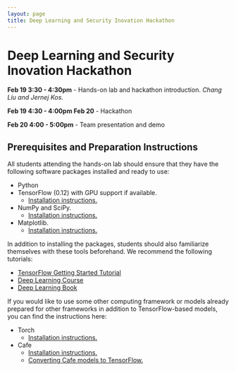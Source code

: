 ```yaml
---
layout: page
title: Deep Learning and Security Inovation Hackathon
---
```


# Deep Learning and Security Inovation Hackathon

**Feb 19 3:30 - 4:30pm** - Hands-on lab and hackathon introduction. *Chang Liu and Jernej Kos.*

**Feb 19 4:30 - 4:00pm Feb 20** - Hackathon

**Feb 20 4:00 - 5:00pm** - Team presentation and demo

## Prerequisites and Preparation Instructions

All students attending the hands-on lab should ensure that they have the following software packages installed and ready to use:

* Python
* TensorFlow (0.12) with GPU support if available.
  * [Installation instructions.](https://www.tensorflow.org/get_started/os_setup)
* NumPy and SciPy.
  * [Installation instructions.](https://www.scipy.org/install.html)
* Matplotlib.
  * [Installation instructions.](http://matplotlib.org/users/installing.html)

In addition to installing the packages, students should also familiarize themselves with these tools beforehand. We recommend the following tutorials:

* [TensorFlow Getting Started Tutorial](https://www.tensorflow.org/get_started/basic_usage)
* [Deep Learning Course](https://www.udacity.com/course/deep-learning--ud730)
* [Deep Learning Book](http://www.deeplearningbook.org/)

If you would like to use some other computing framework or models already prepared for other frameworks in addition to TensorFlow-based models, you can find the instructions here:

* Torch
  * [Installation instructions.](http://torch.ch/docs/getting-started.html)
* Cafe
  * [Installation instructions.](http://caffe.berkeleyvision.org/installation.html)<br/>
  * [Converting Cafe models to TensorFlow.](https://github.com/ethereon/caffe-tensorflow)

